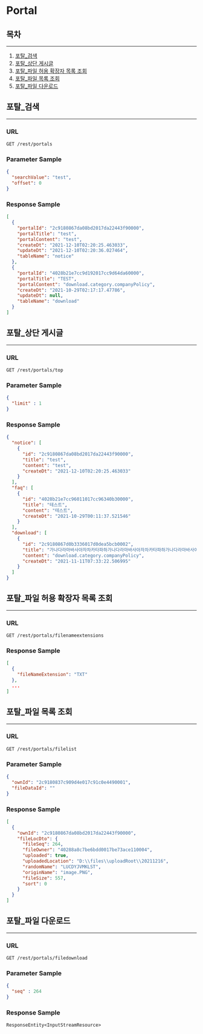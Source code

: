# Portal


## 목차

---

1. [포탈_검색](#포탈-검색)
2. [포탈_상단 게시글](#포탈-상단-게시글)
3. [포탈_파일 허용 확장자 목록 조회](#포탈-파일-허용-확장자-목록-조회)
4. [포탈_파일 목록 조회](#포탈-파일-목록-조회)
5. [포탈_파일 다운로드](#포탈-파일-다운로드)

## 포탈_검색

---

### URL
```
GET /rest/portals
```

### Parameter Sample

```json
{
  "searchValue": "test",
  "offset": 0
}
```

### Response Sample

```json
[
  {
    "portalId": "2c9180867da08bd2017da22443f90000",
    "portalTitle": "test",
    "portalContent": "test",
    "createDt": "2021-12-10T02:20:25.463033",
    "updateDt": "2021-12-10T02:20:36.027464",
    "tableName": "notice"
  },
  {
    "portalId": "4028b21e7cc9d192017cc9d64da60000",
    "portalTitle": "TEST",
    "portalContent": "download.category.companyPolicy",
    "createDt": "2021-10-29T02:17:17.47786",
    "updateDt": null,
    "tableName": "download"
  }
]
```

## 포탈_상단 게시글

---

### URL
```
GET /rest/portals/top
```

### Parameter Sample

```json
{
  "limit" : 1
}
```

### Response Sample

```json
{
  "notice": [
    {
      "id": "2c9180867da08bd2017da22443f90000",
      "title": "test",
      "content": "test",
      "createDt": "2021-12-10T02:20:25.463033"
    }
  ],
  "faq": [
    {
      "id": "4028b21e7cc96011017cc96340b30000",
      "title": "테스트",
      "content": "테스트",
      "createDt": "2021-10-29T00:11:37.521546"
    }
  ],
  "download": [
    {
      "id": "2c9180867d0b3336017d0dea5bcb0002",
      "title": "가나다라마바사아자차카타파하가나다라마바사아자차카타파하가나다라마바사아자차카타파하가나다라마바사아자차카타파하가나다라마바사아자차카타파하가나다라마바사아자차카타파하가나다라마바사아자차카타파하가나",
      "content": "download.category.companyPolicy",
      "createDt": "2021-11-11T07:33:22.506995"
    }
  ]
}
```

## 포탈_파일 허용 확장자 목록 조회

---

### URL
```
GET /rest/portals/filenameextensions
```

### Response Sample

```json
[
  {
    "fileNameExtension": "TXT"
  },
  ...
]
```

## 포탈_파일 목록 조회

---

### URL
```
GET /rest/portals/filelist
```

### Parameter Sample

```json
{
  "ownId": "2c9180837c909d4e017c91c0e4490001",
  "fileDataId": ""
}
```

### Response Sample

```json
[
  {
    "ownId": "2c9180867da08bd2017da22443f90000",
    "fileLocDto": {
      "fileSeq": 264,
      "fileOwner": "40288a8c7be6bdd0017be73ace110004",
      "uploaded": true,
      "uploadedLocation": "D:\\files\\uploadRoot\\20211216",
      "randomName": "LUCDYJVMKLST",
      "originName": "image.PNG",
      "fileSize": 557,
      "sort": 0
    }
  }
]
```

## 포탈_파일 다운로드

---

### URL
```
GET /rest/portals/filedownload
```

### Parameter Sample

```json
{
  "seq" : 264
}
```

### Response Sample

```
ResponseEntity<InputStreamResource>
```
